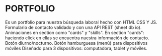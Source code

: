 # PORTFOLIO
Es un portfolio para nuestra búsqueda laboral hecho con HTML CSS Y JS.
Formulario de contacto validado y con una API REST (sheet db io).
Animaciones en section como "cards" y "skills".
En section "cards": haciendo click en ellas se encuentra nuestra información de contacto.
Botón diurno/nocturno.
Botón hamburguesa (menú) para dispositivos móviles
Diseñado para 3 dispositivos: computadora, tablet y móviles.
